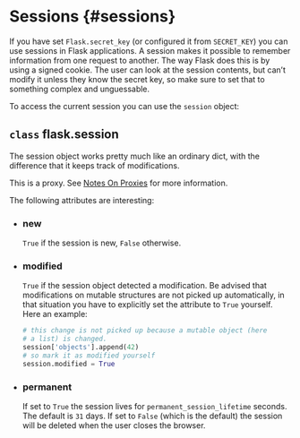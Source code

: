 # Sessions {#sessions}

If you have set `Flask.secret_key` (or configured it from `SECRET_KEY`) you can use sessions in Flask applications. A session makes it possible to remember information from one request to another. The way Flask does this is by using a signed cookie. The user can look at the session contents, but can’t modify it unless they know the secret key, so make sure to set that to something complex and unguessable.

To access the current session you can use the `session` object:

## `class` flask.session

The session object works pretty much like an ordinary dict, with the difference that it keeps track of modifications.

This is a proxy. See [Notes On Proxies](https://flask.palletsprojects.com/en/2.3.x/reqcontext/#notes-on-proxies) for more information.

The following attributes are interesting:

- ### new

    `True` if the session is new, `False` otherwise.

- ### modified

    `True` if the session object detected a modification. Be advised that modifications on mutable structures are not picked up automatically, in that situation you have to explicitly set the attribute to `True` yourself. Here an example:

    ```python
    # this change is not picked up because a mutable object (here
    # a list) is changed.
    session['objects'].append(42)
    # so mark it as modified yourself
    session.modified = True
    ```

- ### permanent

    If set to `True` the session lives for `permanent_session_lifetime` seconds. The default is `31` days. If set to `False` (which is the default) the session will be deleted when the user closes the browser.
